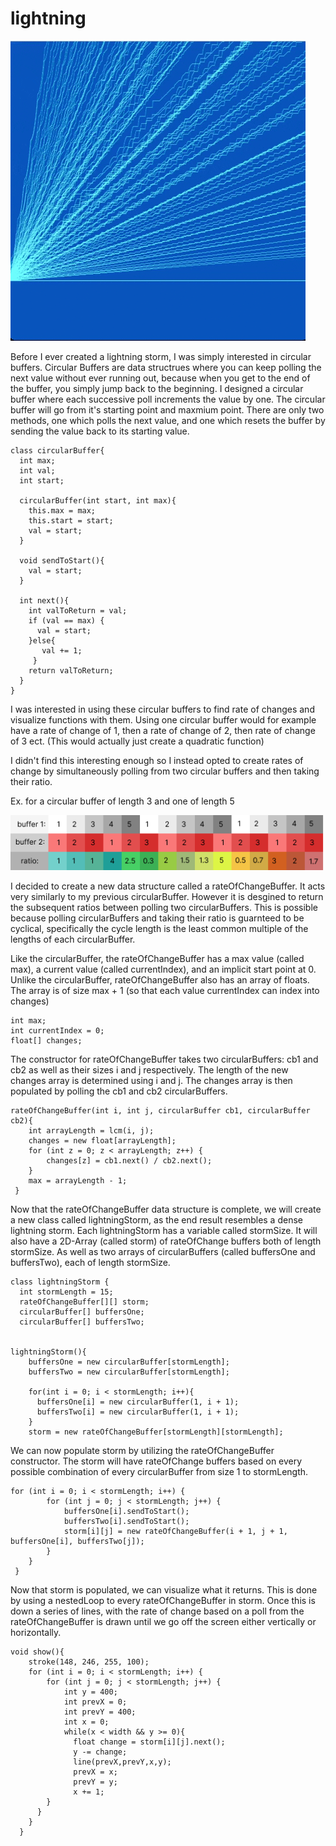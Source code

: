 # lightning
![](lightningStormGif.gif)

Before I ever created a lightning storm, I was simply interested in circular buffers. Circular Buffers are data structrues where you can keep polling the next value without ever running out, because when you get to the end of the buffer, you simply jump back to the beginning. I designed a circular buffer where each successive poll increments the value by one. The circular buffer will go from it's starting point and maxmium point. There are only two methods, one which polls the next value, and one which resets the buffer by sending the value back to its starting value. 

```processing
class circularBuffer{
  int max;
  int val;
  int start;
  
  circularBuffer(int start, int max){
    this.max = max;
    this.start = start;
    val = start;
  }
  
  void sendToStart(){
    val = start;
  }
  
  int next(){
    int valToReturn = val;
    if (val == max) {
      val = start;
    }else{
       val += 1;
     }
    return valToReturn;
  }
}
```
I was interested in using these circular buffers to find rate of changes and visualize functions with them. Using one circular buffer would for example have a rate of change of 1, then a rate of change of 2, then rate of change of 3 ect.  (This would actually just create a quadratic function)


I didn't find this interesting enough so I instead opted to create rates of change by simultaneously polling from two circular buffers and then taking their ratio. 

Ex. for a circular buffer of length 3 and one of length 5

![](bufferDiagram.png)

I decided to create a new data structure called a rateOfChangeBuffer. It acts very similarly to my previous circularBuffer. However it is desgined to return the subsequent ratios between polling two circularBuffers. This is possible because polling circularBuffers and taking their ratio is guarnteed to be cyclical, specifically the cycle length is the least common multiple of the lengths of each circularBuffer. 

Like the circularBuffer, the rateOfChangeBuffer has a max value (called max), a current value (called currentIndex), and an implicit start point at 0. Unlike the circularBuffer, rateOfChangeBuffer also has an array of floats. The array is of size max + 1 (so that each value currentIndex can index into changes)
```processing
int max;
int currentIndex = 0;
float[] changes;
```

The constructor for rateOfChangeBuffer takes two circularBuffers: cb1 and cb2 as well as their sizes i and j respectively. The length of the new changes array is determined using i and j. The changes array is then populated by polling the cb1 and cb2 circularBuffers.
```processing
rateOfChangeBuffer(int i, int j, circularBuffer cb1, circularBuffer cb2){
    int arrayLength = lcm(i, j);
    changes = new float[arrayLength];
    for (int z = 0; z < arrayLength; z++) {
        changes[z] = cb1.next() / cb2.next();
    }
    max = arrayLength - 1;
 }
```

Now that the rateOfChangeBuffer data structure is complete, we will create a new class called lightningStorm, as the end result resembles a dense lightning storm. Each lightningStorm has a variable called stormSize. It will also have a 2D-Array (called storm) of rateOfChange buffers both of length stormSize. As well as two arrays of circularBuffers (called buffersOne and buffersTwo), each of length stormSize. 
```processing
class lightningStorm {
  int stormLength = 15;
  rateOfChangeBuffer[][] storm;
  circularBuffer[] buffersOne;
  circularBuffer[] buffersTwo;
 
  
lightningStorm(){
    buffersOne = new circularBuffer[stormLength];
    buffersTwo = new circularBuffer[stormLength];
  
    for(int i = 0; i < stormLength; i++){
      buffersOne[i] = new circularBuffer(1, i + 1);
      buffersTwo[i] = new circularBuffer(1, i + 1);
    }
    storm = new rateOfChangeBuffer[stormLength][stormLength];
```

We can now populate storm by utilizing the rateOfChangeBuffer constructor. The storm will have rateOfChange buffers based on every possible combination of every circularBuffer from size 1 to stormLength. 
```processing
for (int i = 0; i < stormLength; i++) {
        for (int j = 0; j < stormLength; j++) {
            buffersOne[i].sendToStart();
            buffersTwo[i].sendToStart();
            storm[i][j] = new rateOfChangeBuffer(i + 1, j + 1, buffersOne[i], buffersTwo[j]);
        }
    }
 }
```
Now that storm is populated, we can visualize what it returns. This is done by using a nestedLoop to every rateOfChangeBuffer in storm. Once this is down a series of lines, with the rate of change based on a poll from the rateOfChangeBuffer is drawn until we go off the screen either vertically or horizontally.
```processing
void show(){
    stroke(148, 246, 255, 100);
    for (int i = 0; i < stormLength; i++) {
        for (int j = 0; j < stormLength; j++) {
            int y = 400;
            int prevX = 0;
            int prevY = 400;
            int x = 0;
            while(x < width && y >= 0){
              float change = storm[i][j].next();
              y -= change;
              line(prevX,prevY,x,y);
              prevX = x;
              prevY = y;
              x += 1;
        }
      }
    }
  }
```
